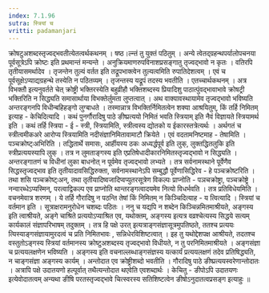 ```yaml
---
index: 7.1.96
sutra: स्त्रियां च
vritti: padamanjari
---
```


  क्रोषटुअशब्दस्तृज्वद्भवतीत्येतत्वर्थकथनम् । षष्ठ।ल्न्तं तु युक्तं पठितुम् । अन्ये त्वेतद्ग्रहन्थपर्यालोपचनया पूर्वसूत्रेऽपि क्रोष्टः इति प्रथमान्तं मन्यन्ते । अनुक्रियमाणरुपविनाशप्रसङ्गातु तृज्वद्भावो न कृतः । वतिरपि तृतीयासमर्थादेव । तृजन्तेन तुल्यं वर्तत इति तद्रूपभाक्त्वेन तुल्यत्वमिति रुपातिदेशत्वम् । एवं च पूर्वसूक्षेऽप्याद्यग्रहन्थे तस्येति न पठितव्यम् । तृजन्तस्य यद्रूपं तदस्य भवतीति । एतच्चार्थकथनम् । अत्र विभक्तौ इत्यनुवर्तते चेत् क्रोष्ट्री भक्तिरस्येति बहुव्रीहौ भक्तिशब्दस्य प्रियादिशु पाठात्पुंवद्भावाभावे क्रोषट्री भक्तिरिति न सिद्ध्यति समासार्थाया विभक्तेर्लुमता लुप्तत्वात् । अथ वाक्यावस्थायामेव तृज्वद्भावो भविष्यति अन्तरङ्गनपि विधीन्बहिहङ्गो लुग्बाधते । तस्मान्नात्र विभक्तिर्निमितत्वेन शक्या आश्रयितुम्, किं तर्हि निमितम् इत्याह - केचिदित्यादि । कथं पुनर्गौरादिषु पाठे ङीष्प्रत्ययो निमितं भवति स्त्रियाम् इति नैवं विज्ञायते स्त्रियामर्थ इति । कथं तर्हि स्त्रिया - ई - स्त्री, स्त्रियामिति, स्त्रीत्वस्य द्योतको य ईकारस्तत्रेत्यर्थः । अर्थगतं च स्त्रीत्वमीकअरे आरोप्य स्त्रियामिति नदीसंज्ञानिमितावामाटौ क्रियेते । एवं वदतामनिष्टमाह - तेषामिति । पञ्चक्रोष्ट्ःअभिरिति । तद्धितार्थे समासः, आर्हीयस्य ठकः अध्यर्द्धपूर्व इति लुक्, लुक्तद्धितलुकि इति स्त्रीप्रत्ययस्यापि लुक् । तत्र न लुमताङ्गस्य इति  एप्रतिषेधादीकारनिमितस्तृज्वद्भावो न सिद्ध्यति । अन्तरङ्गातणं च विधीनां लुका बाधनोत् न पूर्वमेव तृज्वद्भावो लभ्यते । तत्र सर्वनामस्थाने पूर्वेणैव सिद्धस्तृज्वद्भाव इति तृतीयादावसिद्धिरुक्ता, सर्वनामस्थानेऽपि सम्बुद्धौ पूर्वेणासिद्धिरेव - हे पञ्चक्रोष्टरिति । तथा शसि पञ्चक्रोष्ट्ःअन्, तथा तृतीयादिष्वजादिप्वप्युतरसूत्रेण विकल्पः प्राप्नोति - पञचक्रोष्ट्रा, पञ्चक्रोष्ट्रे । नन्वारब्धेऽप्यस्मिन्, परत्वाद्विकल्प एव प्राप्नोति थान्तरङ्गत्वादयमेव नित्यो विधर्भवति । तत्र प्रतिविधेयमिति । वचनमेवात्र शरणम् ।  ये तर्हि गौरादिषु न पठन्ति तेषां किं निमितम् न किञ्चिदित्याह - य त्वित्यादि । स्त्रियां च वर्तमान इति । सूत्राक्षरामनुरोधेन चशब्दः पठितः । ननु च यद्यपि न शब्देन किञ्चिन्नमितमाश्रीयते, अङ्गस्य इति त्वाश्रीयते, अङ्गे चाश्रिते प्रत्ययोऽप्याश्रित एव, यथोक्तम्, अङ्गस्य इत्यत्र वव्रश्चेत्यस्य सिद्धये सत्यम् कार्यकालं संज्ञापरिभाषम् तदुक्तम् । तत्र हि पक्षे उरत् इत्यत्राङ्गसंज्ञासूत्रमुपतिष्ठते, ततश्च प्रत्ययः त्यिस्याङ्गसंज्ञायामुरदत्वं च प्रति निमितभावः , सन्निधेरविशिष्टत्वात् । इह तु यथोद्देशपक्ष आश्रीयते, तदतश्च वस्तुतोऽङ्गस्य स्त्रियां वर्तमानस्य क्रोष्टुअशब्दस्य तृज्वद्भावो विधीयते, न तु परनिमितमाश्रीयते । अङ्गसंज्ञा च प्रत्ययलक्षणेन भविष्यति । अङ्गस्य इति वचनाल्लब्धाङ्गसंज्ञस्य यत्कार्यं प्रत्ययलक्षणं तदेव प्रतिषिद्ध्यति, न चाङ्गसंज्ञा अङ्गस्य कार्यम् । अन्तोदात एव क्रोष्ट्रीशब्दो भवतीति । गौरादिषु पाठे ङीष्प्रत्ययस्वरेणान्तोदातः । अत्रापि पक्षे उदातयणो हल्पूर्वात् तथैत्यन्तोदात थएवेति एवशब्दार्थः । केचितु - ङीपोऽपि उदातयणः इत्येवोदातत्वम् अन्यथा ङीषि परतस्तृज्वद्भावे चित्स्वरस्य सतिशिष्टत्वेन ङीषोऽनुदातत्वप्रसङ्ग इत्याहुः ॥